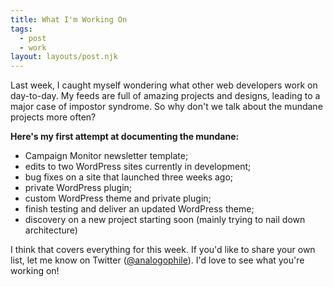 ```yaml
---
title: What I'm Working On
tags:
  - post
  - work
layout: layouts/post.njk
---
```

Last week, I caught myself wondering what other web developers work on day-to-day. My feeds are full of amazing projects and designs, leading to a major case of impostor syndrome. So why don't we talk about the mundane projects more often?

**Here's my first attempt at documenting the mundane:**

- Campaign Monitor newsletter template;
- edits to two WordPress sites currently in development;
- bug fixes on a site that launched three weeks ago;
- private WordPress plugin;
- custom WordPress theme and private plugin;
- finish testing and deliver an updated WordPress theme;
- discovery on a new project starting soon (mainly trying to nail down architecture)

I think that covers everything for this week. If you'd like to share your own list, let me know on Twitter ([@analogophile](https://twitter.com/analogophile)). I'd love to see what you're working on!